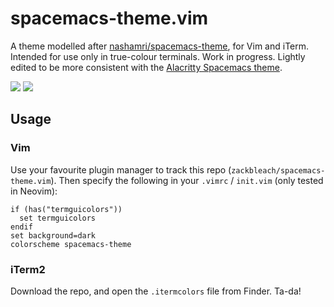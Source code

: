 # spacemacs-theme.vim

A theme modelled after [nashamri/spacemacs-theme](https://github.com/nashamri/spacemacs-theme/), for Vim and iTerm. Intended for use only in true-colour terminals. Work in progress. Lightly edited to be more consistent with the [Alacritty Spacemacs theme](https://github.com/aaron-williamson/base16-alacritty/).

![](screenshots/jsx-demo.png)
![](screenshots/error.png)

## Usage

### Vim
Use your favourite plugin manager to track this repo (`zackbleach/spacemacs-theme.vim`). Then specify the following in your `.vimrc` / `init.vim` (only tested in Neovim):

```vimL
if (has("termguicolors"))
  set termguicolors
endif
set background=dark
colorscheme spacemacs-theme
```

### iTerm2
Download the repo, and open the `.itermcolors` file from Finder. Ta-da!
